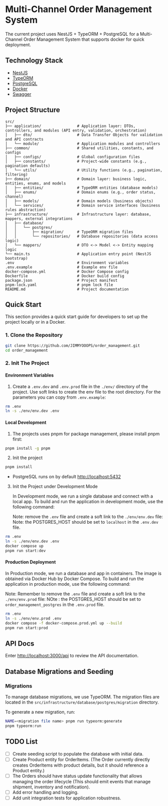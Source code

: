 # Multi-Channel Order Management System

The current project uses NestJS + TypeORM + PostgreSQL for a Multi-Channel Order Management System that supports docker for quick deployment.

## Technology Stack

- [NestJS](https://nestjs.com/)
- [TypeORM](https://typeorm.io/)
- [PostgreSQL](https://www.postgresql.org/)
- [Docker](https://www.docker.com/)
- [Swagger](https://swagger.io/)

## Project Structure

```
src/
├── application/                # Application layer: DTOs, controllers, and modules (API entry, validation, orchestration)
│   ├── dto/                    # Data Transfer Objects for validation and API contracts
│   └── module/                 # Application modules and controllers
├── common/                     # Shared utilities, constants, and configs
│   ├── configs/                # Global configuration files
│   ├── constants/              # Project-wide constants (e.g., pagination defaults)
│   └── utils/                  # Utility functions (e.g., pagination, filtering)
├── domain/                     # Domain layer: business logic, entities, enums, and models
│   ├── entities/               # TypeORM entities (database models)
│   ├── enums/                  # Domain enums (e.g., order status, channel)
│   ├── models/                 # Domain models (business objects)
│   └── services/               # Domain service interfaces (business rules abstraction)
├── infrastructure/             # Infrastructure layer: database, mappers, external integrations
│   ├── database/
│   │   └── postgres/
│   │       ├── migration/      # TypeORM migration files
│   │       └── repositories/   # Database repositories (data access logic)
│   └── mappers/                # DTO <-> Model <-> Entity mapping logic
└── main.ts                     # Application entry point (NestJS bootstrap)
.env                            # Environment variables
.env.example                    # Example env file
docker-compose.yml              # Docker Compose config
Dockerfile                      # Docker build config
package.json                    # Project manifest
pnpm-lock.yaml                  # pnpm lock file
README.md                       # Project documentation
```

## Quick Start

This section provides a quick start guide for developers to set up the project locally or in a Docker.

### 1. Clone the Repository

```bash
git clone https://github.com/JIMMYOOOPS/order_management.git
cd order_management
```

### 2. Init The Project

#### Environment Variables

1. Create a `.env.dev` and `.env.prod` file in the `./env/` directory of the project. Use soft links to create the env file to the root directory. For the parameters you can copy from `.env.example`:

```bash
rm .env
ln -s ./env/env.dev .env
```

#### Local Development

1. The projects uses pnpm for package management, please install pnpm first:

```bash
pnpm install -g pnpm
```

2. Init the project

```bash
pnpm install
```

- PostgreSQL runs on by default [http://localhost:5432](http://localhost:5432)

3. Init the Project under Development Mode

   In Development mode, we run a single database and connect with a local app. To build and run the application in development mode, use the following command:

   Note: remove the `.env` file and create a soft link to the `./env/env.dev` file:
   Note: the POSTGRES_HOST should be set to `localhost` in the `.env.dev` file.

```bash
rm .env
ln -s ./env/env.dev .env
docker compose up
pnpm run start:dev
```

#### Production Deployment

In Production mode, we run a database and app in containers. The image is obtained via Docker Hub by Docker Compose. To build and run the application in production mode, use the following command:

Note: Remember to remove the `.env` file and create a soft link to the `./env/env.prod` file:
NOte : the POSTGRES_HOST should be set to `order_management_postgres` in the `.env.prod` file.

```bash
rm .env
ln -s ./env/env.prod .env
docker compose -f docker-compose.prod.yml up --build
pnpm run start:prod
```

## API Docs

Enter [http://localhost:3000/api](http://localhost:3000/api) to review the API documentation.

## Database Migrations and Seeding

### Migrations

To manage database migrations, we use TypeORM. The migration files are located in the `src/infrastructure/database/postgres/migration` directory.

To generate a new migration, run:

```bash
NAME=<migration file name> pnpm run typeorm:generate
pnpm typeorm:run
```

## TODO List

- [ ] Create seeding script to populate the database with initial data.
- [ ] Create Product entity for OrderItems. (The Order currently directly creates OrderItems with product details, but it should reference a Product entity.)
- [ ] The Orders should have status update functionality that allows managing the order lifecycle (This should emit events that manage shipment, inventory and notification).
- [ ] Add error handling and logging.
- [ ] Add unit integration tests for application robustness.

